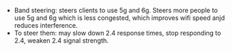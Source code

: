 - Band steering: steers clients to use 5g and 6g. Steers more people to use 5g and 6g which is less congested, which improves wifi speed anjd reduces interference.
- To steer them: may slow down 2.4 response times, stop responding to 2.4, weaken 2.4 signal strength.